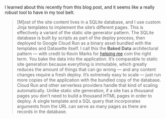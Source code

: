 <!--
.. title: The “Baked Data” architecture pattern
.. slug: baked-data-architecture-pattern
.. date: 2021-01-15 12:00:00 UTC-07:00
.. tags: 
.. category: 
.. link: 
.. description: 
.. type: text
-->

I learned about this recently from this blog post, and it seems like a really robust tool to have in my tool belt:

<!-- TEASER_END -->

> [M]ost of the site content lives in a SQLite database, and I use custom Jinja templates to implement the site’s different pages.
> This is effectively a variant of the static site generator pattern. The SQLite database is built by scripts as part of the deploy process, then deployed to Google Cloud Run as a binary asset bundled with the templates and Datasette itself.
> I call this the **Baked Data** architectural pattern — with credit to Kevin Marks for [helping me](https://chat.indieweb.org/dev/2020-11-15#t1605478365993400) coin the right term. You bake the data into the application.
> It’s comparable to static site generation because everything is immutable, which greatly reduces the amount of things that can go wrong — and any content changes require a fresh deploy. It’s extremely easy to scale — just run more copies of the application with the bundled copy of the database. Cloud Run and other serverless providers handle that kind of scaling automatically.
> Unlike static site generation, if a site has a thousand pages you don’t need to build a thousand HTML pages in order to deploy. A single template and a SQL query that incorporates arguments from the URL can serve as many pages as there are records in the database.

